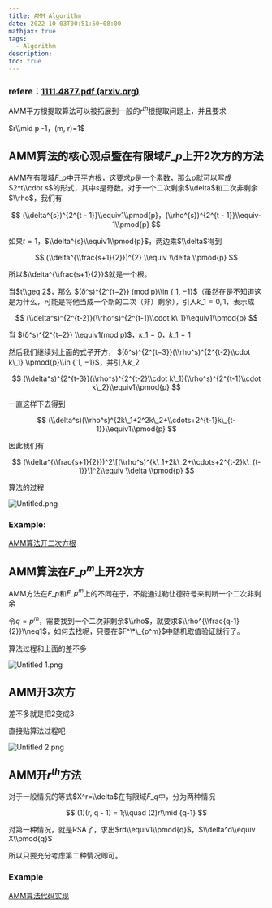 ```yaml
---
title: AMM Algorithm
date: 2022-10-03T00:51:50+08:00
mathjax: true
tags:
  - Algorithm
description: 
toc: true
---
```



### refere：[1111.4877.pdf (arxiv.org)](https://arxiv.org/pdf/1111.4877.pdf)

AMM平方根提取算法可以被拓展到一般的$r^{th}$根提取问题上，并且要求


$r\\mid p -1，(m, r)=1$

AMM算法的核心观点暨在有限域$F\_p$上开2次方的方法
-----------------------------

AMM在有限域$F\_p$中开平方根，这要求$p$是一个素数，那么$p$就可以写成$2^t\\cdot s$的形式，其中$s$是奇数。对于一个二次剩余$\\delta$和二次非剩余$\\rho$，我们有

$$ (\\delta^{s})^{2^{t - 1}}\\equiv1\\pmod{p}，(\\rho^{s})^{2^{t - 1}}\\equiv-1\\pmod{p} $$

如果$t=1$，$\\delta^{s}\\equiv1\\pmod{p}$，两边乘$\\delta$得到

$$ (\\delta^{\\frac{s+1}{2}})^{2} \\equiv \\delta \\pmod{p} $$

所以$\\delta^{\\frac{s+1}{2}}$就是一个根。

当$t\\geq 2$，那么 $(δ^s)^{2^{t−2}} (mod p)\\in { 1, −1}$（虽然在是不知道这是为什么，可能是将他当成一个新的二次（非）剩余），引入$k\_1={0, 1}$，表示成

$$ (\\delta^s)^{2^{t-2}}(\\rho^s)^{2^{t-1}\\cdot k\_1}\\equiv1\\pmod{p} $$

当 $(δ^s)^{2^{t−2}} \\equiv1(mod p)$，$k\_1=0$，$k\_1=1$

然后我们继续对上面的式子开方， $(δ^s)^{2^{t−3}}(\\rho^s)^{2^{t-2}\\cdot k\_1} \\pmod{p}\\in { 1, −1}$，并引入$k\_2$

$$ (\\delta^s)^{2^{t-3}}(\\rho^s)^{2^{t-2}\\cdot k\_1}(\\rho^s)^{2^{t-1}\\cdot k\_2}\\equiv1\\pmod{p} $$

一直这样下去得到

$$ (\\delta^s)(\\rho^s)^{2k\_1+2^2k\_2+\\cdots+2^{t-1}k\_{t-1}}\\equiv1\\pmod{p} $$

因此我们有

$$ (\\delta^{\\frac{s+1}{2}})^2\[(\\rho^s)^{k\_1+2k\_2+\\cdots+2^{t-2}k\_{t-1}}\]^2\\equiv \\delta \\pmod{p} $$

算法的过程

![Untitled.png](https://s2.loli.net/2022/10/02/RWchA1vrIe6wjMH.png)

### Example:

[AMM算法开二次方根](https://www.notion.so/AMM-e0e456024cf54c28a1663c6ea231eee3)

AMM算法在$F\_{p^m}$上开2次方
---------------------

AMM方法在$F\_p$和$F\_{p^m}$上的不同在于，不能通过勒让德符号来判断一个二次非剩余

令$q=p^m$，需要找到一个二次非剩余$\\rho$，就要求$\\rho^{\\frac{q-1}{2}}\\neq1$，如何去找呢，只要在$F^\*\_{p^m}$中随机取值验证就行了。

算法过程和上面的差不多

![Untitled 1.png](https://s2.loli.net/2022/10/02/M6DZfHyQeUuqrYv.png)

AMM开3次方
-------

差不多就是把2变成3

直接贴算法过程吧

![Untitled 2.png](https://s2.loli.net/2022/10/02/eOEAFzrusJ4gkbB.png)

AMM开$r^{th}$方法
--------------

对于一般情况的等式$X^r=\\delta$在有限域$F\_q$中，分为两种情况

$$ (1)(r, q - 1) = 1;\\quad (2)r\\mid {q-1} $$

对第一种情况，就是RSA了，求出$rd\\equiv1\\pmod{q}$，$\\delta^d\\equiv X\\pmod{q}$

所以只要充分考虑第二种情况即可。

### Example

[AMM算法代码实现](https://www.notion.so/AMM-acbf1df77dc54e2ea422cbb38d93a638)
